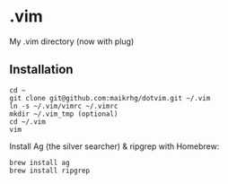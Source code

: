 # .vim #

My .vim directory (now with plug)

## Installation ##

    cd ~
    git clone git@github.com:maikrhg/dotvim.git ~/.vim
    ln -s ~/.vim/vimrc ~/.vimrc
    mkdir ~/.vim_tmp (optional)
    cd ~/.vim
    vim

Install Ag (the silver searcher) & ripgrep with Homebrew:

    brew install ag
    brew install ripgrep

